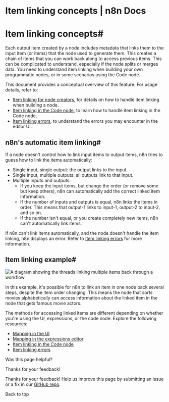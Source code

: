 # Item linking concepts | n8n Docs

[ ](https://github.com/n8n-io/n8n-docs/edit/main/docs/data/data-mapping/data-item-linking/item-linking-concepts.md "Edit this page")

# Item linking concepts#

Each output item created by a node includes metadata that links them to the input item (or items) that the node used to generate them. This creates a chain of items that you can work back along to access previous items. This can be complicated to understand, especially if the node splits or merges data. You need to understand item linking when building your own programmatic nodes, or in some scenarios using the Code node. 

This document provides a conceptual overview of this feature. For usage details, refer to:

  * [Item linking for node creators](../item-linking-node-building/), for details on how to handle item linking when building a node.
  * [Item linking in the Code node](../item-linking-code-node/), to learn how to handle item linking in the Code node.
  * [Item linking errors](../item-linking-errors/), to understand the errors you may encounter in the editor UI.

## n8n's automatic item linking#

If a node doesn't control how to link input items to output items, n8n tries to guess how to link the items automatically:

  * Single input, single output: the output links to the input.
  * Single input, multiple outputs: all outputs link to that input.
  * Multiple inputs and outputs:
    * If you keep the input items, but change the order (or remove some but keep others), n8n can automatically add the correct linked item information.
    * If the number of inputs and outputs is equal, n8n links the items in order. This means that output-1 links to input-1, output-2 to input-2, and so on.
    * If the number isn't equal, or you create completely new items, n8n can't automatically link items.

If n8n can't link items automatically, and the node doesn't handle the item linking, n8n displays an error. Refer to [Item linking errors](../item-linking-errors/) for more information.

## Item linking example#

![A diagram showing the threads linking multiple items back through a workflow](../../../../_images/data/data-mapping/data-item-linking/item-linking-multiple-lines.png)

In this example, it's possible for n8n to link an item in one node back several steps, despite the item order changing. This means the node that sorts movies alphabetically can access information about the linked item in the node that gets famous movie actors.

The methods for accessing linked items are different depending on whether you're using the UI, expressions, or the code node. Explore the following resources:

  * [Mapping in the UI](../../data-mapping-ui/)
  * [Mapping in the expressions editor](../../data-mapping-expressions/)
  * [Item linking in the Code node](../item-linking-code-node/)
  * [Item linking errors](../item-linking-errors/)

Was this page helpful? 

Thanks for your feedback! 

Thanks for your feedback! Help us improve this page by submitting an issue or a fix in our [GitHub repo](https://github.com/n8n-io/n8n-docs). 

Back to top